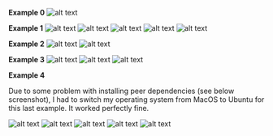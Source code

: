 **Example 0**
![alt text](https://raw.githubusercontent.com/pangtsu/oss-repo-template/master/labs/s1.jpg)

**Example 1**
![alt text](https://raw.githubusercontent.com/pangtsu/oss-repo-template/master/labs/s2.jpg)
![alt text](https://raw.githubusercontent.com/pangtsu/oss-repo-template/master/labs/s3.jpg)
![alt text](https://raw.githubusercontent.com/pangtsu/oss-repo-template/master/labs/s4.jpg)
![alt text](https://raw.githubusercontent.com/pangtsu/oss-repo-template/master/labs/s5.jpg)
![alt text](https://raw.githubusercontent.com/pangtsu/oss-repo-template/master/labs/s6.jpg)

**Example 2**
![alt text](https://raw.githubusercontent.com/pangtsu/oss-repo-template/master/labs/s7.jpg)
![alt text](https://raw.githubusercontent.com/pangtsu/oss-repo-template/master/labs/s8.jpg)

**Example 3**
![alt text](https://raw.githubusercontent.com/pangtsu/oss-repo-template/master/labs/s9.jpg)
![alt text](https://raw.githubusercontent.com/pangtsu/oss-repo-template/master/labs/s10.jpg)
![alt text](https://raw.githubusercontent.com/pangtsu/oss-repo-template/master/labs/s11.jpg)

**Example 4**

Due to some problem with installing peer dependencies (see below screenshot), I had to switch my operating system from MacOS to Ubuntu for this last example. It worked perfectly fine.


![alt text](https://raw.githubusercontent.com/pangtsu/oss-repo-template/master/labs/lab-01/peer.png)
![alt text](https://raw.githubusercontent.com/pangtsu/oss-repo-template/master/Step1.png)
![alt text](https://raw.githubusercontent.com/pangtsu/oss-repo-template/master/step22.png)
![alt text](https://raw.githubusercontent.com/pangtsu/oss-repo-template/master/step3.png)
![alt text](https://raw.githubusercontent.com/pangtsu/oss-repo-template/master/step4.png)
